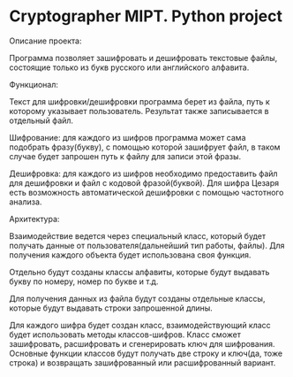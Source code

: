 # Cryptographer MIPT. Python project 
Описание проекта:  

Программа позволяет зашифровать и дешифровать текстовые файлы, состоящие только из букв русского или английского алфавита.  

Функционал: 

Текст для шифровки/дешифровки программа берет из файла, путь к которому указывает пользователь. Результат также записывается в отдельный файл. 

Шифрование: для каждого из шифров программа может сама подобрать фразу(букву), с помощью которой зашифрует файл, в таком случае будет запрошен путь к файлу для записи этой фразы.

Дешифровка: для каждого из шифров необходимо предоставить файл для дешифровки и файл с кодовой фразой(буквой). Для шифра Цезаря есть возможность автоматической дешифровки с помощью частотного анализа.

Архитектура: 

Взаимодействие ведется через специальный класс, который будет получать данные от пользователя(дальнейший тип работы, файлы). Для получения каждого объекта будет использована своя функция. 

Отдельно будут созданы классы алфавиты, которые будут выдавать букву по номеру, номер по букве и т.д.

Для получения данных из файла будут созданы отдельные классы, которые будут выдавать строки запрошенной длины.

Для каждого шифра будет создан класс, взаимодействующий класс будет использовать методы классов-шифров. Класс сможет зашифровать, расшифровать и сгенерировать ключ для шифрования. Основные функции классов будут получать две строку и ключ(да, тоже строка) и возвращать зашифрованный или расшифрованный вариант.

